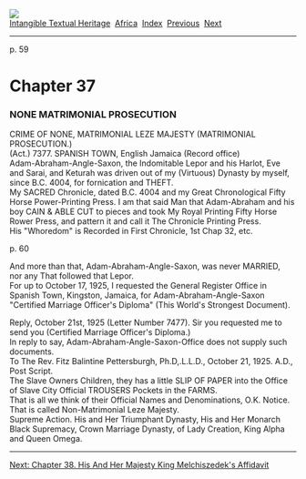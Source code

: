 [![](../../cdshop/ithlogo.png)](../../index)  
[Intangible Textual Heritage](../../index)  [Africa](../index) 
[Index](index)  [Previous](rps38)  [Next](rps40) 

------------------------------------------------------------------------

<span id="page_59">p. 59</span>

# Chapter 37

### NONE MATRIMONIAL PROSECUTION

CRIME OF NONE, MATRIMONIAL LEZE MAJESTY (MATRIMONIAL PROSECUTION.)  
(Act.) 7377. SPANISH TOWN, English Jamaica (Record office)  
Adam-Abraham-Angle-Saxon, the Indomitable Lepor and his Harlot, Eve and
Sarai, and Keturah was driven out of my (Virtuous) Dynasty by myself,
since B.C. 4004, for fornication and THEFT.  
My SACRED Chronicle, dated B.C. 4004 and my Great Chronological Fifty
Horse Power-Printing Press. I am that said Man that Adam-Abraham and his
boy CAIN & ABLE CUT to pieces and took My Royal Printing Fifty Horse
Rower Press, and pattern it and call it The Chronicle Printing Press.  
His "Whoredom" is Recorded in First Chronicle, 1st Chap 32, etc.

<span id="page_60">p. 60</span>

And more than that, Adam-Abraham-Angle-Saxon, was never MARRIED,  
nor any That followed that Lepor.  
For up to October 17, 1925, I requested the General Register Office in
Spanish Town, Kingston, Jamaica, for Adam-Abraham-Angle-Saxon "Certified
Marriage Officer's Diploma" (This World's Strongest Document).

Reply, October 21st, 1925 (Letter Number 7477). Sir you requested me to
send you (Certified Marriage Officer's Diploma.)  
In reply to say, Adam-Abraham-Angle-Saxon-Office does not supply such
documents.  
To The Rev. Fitz Balintine Pettersburgh, Ph.D,.L.L.D., October 21, 1925.
A.D., Post Script.  
The Slave Owners Children, they has a little SLIP OF PAPER into the
Office of Slave City Official TROUSERS Pockets in the FARMS.  
That is all we think of their Official Names and Denominations, O.K.
Notice.  
That is called Non-Matrimonial Leze Majesty.  
Supreme Action. His and Her Triumphant Dynasty, His and Her Monarch
Black Supremacy, Crown Marriage Dynasty, of Lady Creation, King Alpha
and Queen Omega.

------------------------------------------------------------------------

[Next: Chapter 38. His And Her Majesty King Melchiszedek's
Affidavit](rps40)
